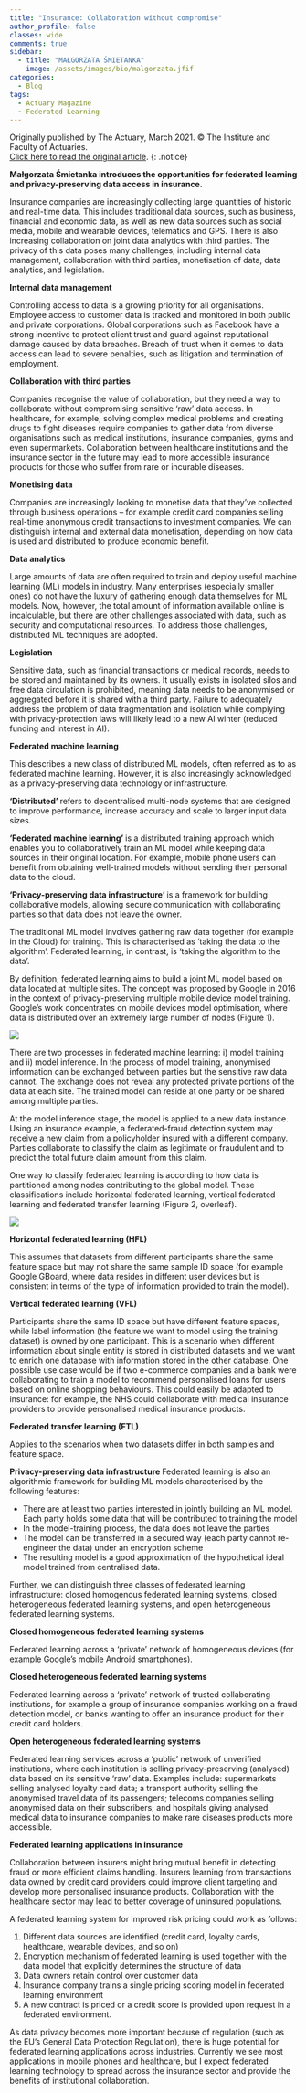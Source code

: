 ```yaml
---
title: "Insurance: Collaboration without compromise"
author_profile: false 
classes: wide
comments: true
sidebar:
  - title: "MAŁGORZATA ŚMIETANKA"
    image: /assets/images/bio/malgorzata.jfif
categories:
  - Blog
tags:
  - Actuary Magazine
  - Federated Learning
---
```


Originally published by The Actuary, March 2021. © The Institute and Faculty of Actuaries. <br>
<a href="https://www.theactuary.com/features/2021/02/26/insurance-collaboration-without-compromise"> Click here to read the original article</a>.
{: .notice}

<b> Małgorzata Śmietanka introduces the opportunities for federated learning and privacy-preserving data access in insurance. </b>

Insurance companies are increasingly collecting large quantities of historic and real-time data. This includes traditional data sources, such as business, financial and economic data, as well as new data sources such as social media, mobile and wearable devices, telematics and GPS. There is also increasing collaboration on joint data analytics with third parties. The privacy of this data poses many challenges, including internal data management, collaboration with third parties, monetisation of data, data analytics, and legislation.

<b> Internal data management </b>

Controlling access to data is a growing priority for all organisations. Employee access to customer data is tracked and monitored in both public and private corporations. Global corporations such as Facebook have a strong incentive to protect client trust and guard against reputational damage caused by data breaches. Breach of trust when it comes to data access can lead to severe penalties, such as litigation and termination of employment.  

<b> Collaboration with third parties </b>

Companies recognise the value of collaboration, but they need a way to collaborate without compromising sensitive ‘raw’ data access. In healthcare, for example, solving complex medical problems and creating drugs to fight diseases require companies to gather data from diverse organisations such as medical institutions, insurance companies, gyms and even supermarkets. Collaboration between healthcare institutions and the insurance sector in the future may lead to more accessible insurance products for those who suffer from rare or incurable diseases.

<b> Monetising data </b>

Companies are increasingly looking to monetise data that they’ve collected through business operations – for example credit card companies selling real-time anonymous credit transactions to investment companies. We can distinguish internal and external data monetisation, depending on how data is used and distributed to produce economic benefit. 

<b> Data analytics </b>

Large amounts of data are often required to train and deploy useful machine learning (ML) models in industry. Many enterprises (especially smaller ones) do not have the luxury of gathering enough data themselves for ML models. Now, however, the total amount of information available online is incalculable, but there are other challenges associated with data, such as security and computational resources. To address those challenges, distributed ML techniques are adopted.

<b> Legislation </b>

Sensitive data, such as financial transactions or medical records, needs to be stored and maintained by its owners. It usually exists in isolated silos and free data circulation is prohibited, meaning data needs to be anonymised or aggregated before it is shared with a third party. Failure to adequately address the problem of data fragmentation and isolation while complying with privacy-protection laws will likely lead to a new AI winter (reduced funding and interest in AI).

<b> Federated machine learning </b>

This describes a new class of distributed ML models, often referred as to as federated machine learning. However, it is also increasingly acknowledged as a privacy-preserving data technology or infrastructure.

<b> ‘Distributed’ </b> refers to decentralised multi-node systems that are designed to improve performance, increase accuracy and scale to larger input data sizes.

<b> ‘Federated machine learning’ </b> is a distributed training approach which enables you to collaboratively train an ML model while keeping data sources in their original location. For example, mobile phone users can benefit from obtaining well-trained models without sending their personal data to the cloud.  

<b> ‘Privacy-preserving data infrastructure’ </b> is a framework for building collaborative models, allowing secure communication with collaborating parties so that data does not leave the owner. 

The traditional ML model involves gathering raw data together (for example in the Cloud) for training. This is characterised as ‘taking the data to the algorithm’. Federated learning, in contrast, is ‘taking the algorithm to the data’.

By definition, federated learning aims to build a joint ML model based on data located at multiple sites. The concept was proposed by Google in 2016 in the context of privacy-preserving multiple mobile device model training. Google’s work concentrates on mobile devices model optimisation, where data is distributed over an extremely large number of nodes (Figure 1).

<img src="/assets/images/federated-learning/figure1.jpg" style="width: auto; height: auto;max-width: 500px;max-height: 500px">

There are two processes in federated machine learning: i) model training and ii) model inference. In the process of model training, anonymised information can be exchanged between parties but the sensitive raw data cannot. The exchange does not reveal any protected private portions of the data at each site. The trained model can reside at one party or be shared among multiple parties. 

At the model inference stage, the model is applied to a new data instance. Using an insurance example, a federated-fraud detection system may receive a new claim from a policyholder insured with a different company. Parties collaborate to classify the claim as legitimate or fraudulent and to predict the total future claim amount from this claim. 

One way to classify federated learning is according to how data is partitioned among nodes contributing to the global model. These classifications include horizontal federated learning, vertical federated learning and federated transfer learning (Figure 2, overleaf).

<img src="/assets/images/federated-learning/figure2.jpg" style="width: auto; height: auto;max-width: 500px;max-height: 500px">

<b> Horizontal federated learning (HFL) </b>

This assumes that datasets from different participants share the same feature space but may not share the same sample ID space (for example Google GBoard, where data resides in different user devices but is consistent in terms of the type of information provided to train the model).

<b> Vertical federated learning (VFL) </b>

Participants share the same ID space but have different feature spaces, while label information (the feature we want to model using the training dataset) is owned by one participant. This is a scenario when different information about single entity is stored in distributed datasets and we want to enrich one database with information stored in the other database. One possible use case would be if two e-commerce companies and a bank were collaborating to train a model to recommend personalised loans for users based on online shopping behaviours. This could easily be adapted to insurance: for example, the NHS could collaborate with medical insurance providers to provide personalised medical insurance products.

<b> Federated transfer learning (FTL) </b>

Applies to the scenarios when two datasets differ in both samples and feature space. 

<b> Privacy-preserving data infrastructure </b>
Federated learning is also an algorithmic framework for building ML models characterised by the following features:  

<ul>
  <li>
There are at least two parties interested in jointly building an ML model. Each party holds some data that will be contributed to training the model
  </li>

<li>
In the model-training process, the data does not leave the parties 
</li>

<li>
The model can be transferred in a secured way (each party cannot re-engineer the data) under an encryption scheme
</li>

<li>
The resulting model is a good approximation of the hypothetical ideal model trained from centralised data. 
</li>

</ul>

Further, we can distinguish three classes of federated learning infrastructure: closed homogenous federated learning systems, closed heterogeneous federated learning systems, and open heterogeneous federated learning systems.

<b> Closed homogeneous federated learning systems </b>

Federated learning across a ‘private’ network of homogeneous devices (for example Google’s mobile Android smartphones). 

<b> Closed heterogeneous federated learning systems </b>

Federated learning across a ‘private’ network of trusted collaborating institutions, for example a group of insurance companies working on a fraud detection model, or banks wanting to offer an insurance product for their credit card holders. 

<b> Open heterogeneous federated learning systems </b>

Federated learning services across a ‘public’ network of unverified institutions, where each institution is selling privacy-preserving (analysed) data based on its sensitive ‘raw’ data. Examples include: supermarkets selling analysed loyalty card data; a transport authority selling the anonymised travel data of its passengers; telecoms companies selling anonymised data on their subscribers; and hospitals giving analysed medical data to insurance companies to make rare diseases products more accessible. 

<b> Federated learning applications in insurance </b>

Collaboration between insurers might bring mutual benefit in detecting fraud or more efficient claims handling. Insurers learning from transactions data owned by credit card providers could improve client targeting and develop more personalised insurance products. Collaboration with the healthcare sector may lead to better coverage of uninsured populations. 

A federated learning system for improved risk pricing could work as follows: 

<ol>
  <li>
Different data sources are identified (credit card, loyalty cards, healthcare, wearable devices, and so on)
</li>
<li>
Encryption mechanism of federated learning is used together with the data model that explicitly determines the structure of data
</li>
<li>
 Data owners retain control over customer data
</li>
<li>
Insurance company trains a single pricing scoring model in federated learning environment
</li>
<li>
A new contract is priced or a credit score is provided upon request in a federated environment. 
</li>

</ol>

As data privacy becomes more important because of regulation (such as the EU’s General Data Protection Regulation), there is huge potential for federated learning applications across industries. Currently we see most applications in mobile phones and healthcare, but I expect federated learning technology to spread across the insurance sector and provide the benefits of institutional collaboration. 
